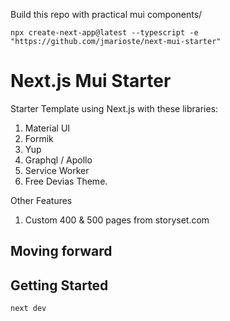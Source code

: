 Build this repo with practical mui components/

```
npx create-next-app@latest --typescript -e "https://github.com/jmarioste/next-mui-starter"
```

# Next.js Mui Starter

Starter Template using Next.js with these libraries:

1. Material UI
2. Formik
3. Yup
4. Graphql / Apollo
5. Service Worker
6. Free Devias Theme.

Other Features

1. Custom 400 & 500 pages from storyset.com

## Moving forward

## Getting Started

`next dev`
